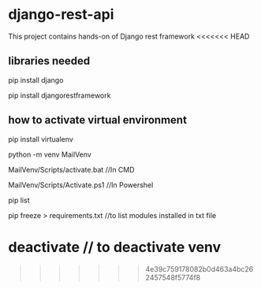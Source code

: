 # django-rest-api
This project contains hands-on of Django rest framework
<<<<<<< HEAD


libraries needed
------------------
pip install django

pip install djangorestframework



how to activate virtual environment
----------------------------------------
pip install virtualenv

python -m venv MailVenv

MailVenv/Scripts/activate.bat //In CMD

MailVenv/Scripts/Activate.ps1 //In Powershel

pip list

pip freeze > requirements.txt //to list modules installed in txt file

deactivate // to deactivate venv
=======
>>>>>>> 4e39c759178082b0d463a4bc262457548f5774f8
